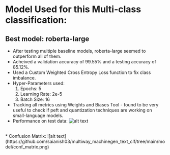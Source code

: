 # Model Used for this Multi-class classification:
## Best model: roberta-large
* After testing multiple baseline models, roberta-large seemed to outperform all of them.
* Acheived a validation accuracy of 99.55% and a testing accuracy of 85.12%.
* Used a Custom Weighted Cross Entropy Loss function to fix class imbalance.
* Hyper-Parameters used:
	1) Epochs: 5
	2) Learning Rate: 2e-5
	3) Batch Size: 16
* Tracking all metrics using Weights and Biases Tool - found to be very useful to check if peft and quantization techniques are working on small-language models.
* Performance on test data:
![alt text](https://github.com/saianish03/multiway_machinegen_text_clf/tree/main/model/clf_report.png)
<br>
* Confusion Matrix:
![alt text](https://github.com/saianish03/multiway_machinegen_text_clf/tree/main/model/conf_matrix.png)
